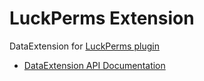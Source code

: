 # LuckPerms Extension

DataExtension for [LuckPerms plugin](https://github.com/lucko/LuckPerms)

- [DataExtension API Documentation](https://github.com/plan-player-analytics/Plan/wiki/APIv5)
